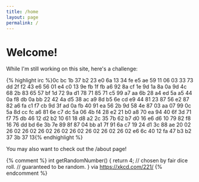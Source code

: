 ```yaml
---
title: /home
layout: page
permalink: /
---
```


# Welcome!

While I'm still working on this site, here's a challenge:

<div id="wrapper" style="text-align:center">
 <div id="container" style="display:inline-block;text-align:left">
{% highlight irc %}0c bc 1b 37 b2 23 e0 6a 13 34 fe e5 ae 59 11 06
03 33 73 dd 2f f2 43 e6 56 01 e4 c0 13 9e fb 1f
fb a6 92 8a cf 1e 9d 1a 8a 0a 9d 4c 68 2b 83 65
57 bf 1d 72 9a d1 78 71 85 71 c5 99 a7 aa 6b 28
a4 ed 5a a5 44 0a f8 db 0a bb 22 42 4a d5 38 ac
a9 8d b5 6e cd e9 44 81 23 87 56 e2 87 82 a6 fa
c1 f7 cb 9d 3f ad 0a fb 40 91 ea 56 2b 9d 58 4e
87 03 aa 07 99 0c 5a 8d cc fc a6 81 6e c7 dc 5a
06 4b f4 28 e2 21 b0 a8 70 ea 94 40 6f 3d 71 f7
75 db 46 12 d2 b2 10 61 18 d8 a2 2c 35 7b 62 b7
d0 16 e6 d6 10 79 82 f8 16 76 dd bd 6e 3b 7e 89
8f 87 04 bb a1 7f 91 6a c7 19 24 d1 3c 88 ae 20
02 26 02 26 02 26 02 26 02 26 02 26 02 26 02 26
02 e6 6c 40 12 fa 47 b3 b2 37 3b 37 13{% endhighlight %}
 </div>
</div>

You may also want to check out the /about page!

{% comment %}
int getRandomNumber()
{
    return 4; // chosen by fair dice roll.
              // guaranteed to be random.
}
via https://xkcd.com/221/
{% endcomment %}
